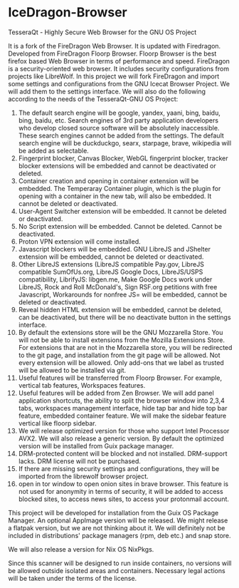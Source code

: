 # IceDragon-Browser
TesseraQt - Highly Secure Web Browser for the GNU OS Project

It is a fork of the FireDragon Web Browser. It is updated with Firedragon. Developed from FireDragon Floorp Browser. Floorp Browser is the best firefox based Web Browser in terms of performance and speed. FireDragon is a security-oriented web browser. It includes security configurations from projects like LibreWolf. In this project we will fork FireDragon and import some settings and configurations from the GNU Icecat Browser Project. We will add them to the settings interface. We will also do the following according to the needs of the TesseraQt-GNU OS Project:

1. The default search engine will be google, yandex, yaani, bing, baidu, bing, baidu, etc. Search engines of 3rd party application developers who develop closed source software will be absolutely inaccessible. These search engines cannot be added from the settings. The default search engine will be duckduckgo, searx, starpage, brave, wikipedia will be added as selectable.
2. Fingerprint blocker, Canvas Blocker, WebGL fingerprint blocker, tracker blocker extensions will be embedded and cannot be deactivated or deleted.
3. Container creation and opening in container extension will be embedded. The Temperaray Container plugin, which is the plugin for opening with a container in the new tab, will also be embedded. It cannot be deleted or deactivated.
4. User-Agent Switcher extension will be embedded. It cannot be deleted or deactivated.
5. No Script extension will be embedded. Cannot be deleted. Cannot be deactivated. 
6. Proton VPN extension will come installed.
7. Javascript blockers will be embedded. GNU LibreJS and JShelter extension will be embedded, cannot be deleted or deactivated.
8. Other LibreJS extensions (LibreJS compatible Pay.gov, LibreJS compatible SumOfUs.org, LibreJS Google Docs, LibreJS/USPS compatibility, LibrifyJS: libgen.me, Make Google Docs work under LibreJS, Rock and Roll McDonald's, Sign RSF.org petitions with free Javascript, Workarounds for nonfree JS= will be embedded, cannot be deleted or deactivated.
9. Reveal hidden HTML extension will be embedded, cannot be deleted, can be deactivated, but there will be no deactivate button in the settings interface.
10. By default the extensions store will be the GNU Mozzarella Store. You will not be able to install extensions from the Mozilla Extensions Store. For extensions that are not in the Mozzarella store, you will be redirected to the git page, and installation from the git page will be allowed. Not every extension will be allowed. Only add-ons that we label as trusted will be allowed to be installed via git.
11. Useful features will be transferred from Floorp Browser. For example, vertical tab features, Workspaces features. 
12. Useful features will be added from Zen Browser. We will add panel application shortcuts, the ability to split the browser window into 2,3,4 tabs, workspaces management interface, hide tap bar and hide top bar feature, embedded container feature. We will make the sidebar feature vertical like floorp sidebar.
13. We will release optimized version for those who support Intel Processor AVX2. We will also release a generic version. By default the optimized version will be installed from Guix package manager.
14. DRM-protected content will be blocked and not installed. DRM-support lacks. DRM license will not be purchased.
15. If there are missing security settings and configurations, they will be imported from the librewolf browser project.
16. open in tor window to open onion sites in brave browser. This feature is not used for anonymity in terms of security, it will be added to access blocked sites, to access news sites, to access your protonmail account.


This project will be developed for installation from the Guix OS Package Manager. An optional AppImage version will be released. We might release a flatpak version, but we are not thinking about it. We will definitely not be included in distributions' package managers (rpm, deb etc.) and snap store.

We will also release a version for Nix OS NixPkgs.

Since this scanner will be designed to run inside containers, no versions will be allowed outside isolated areas and containers. Necessary legal actions will be taken under the terms of the license.
